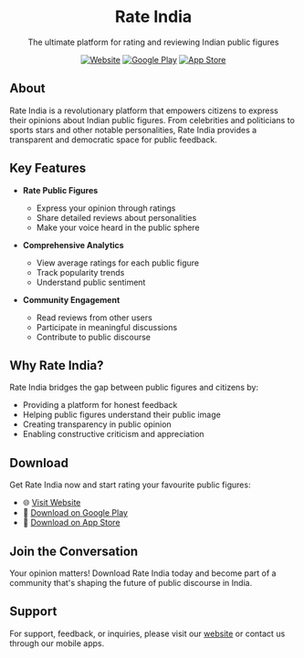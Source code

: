 <h1 align="center">Rate India</h1>

<p align="center">
  The ultimate platform for rating and reviewing Indian public figures
</p>

<p align="center">
  <a href="https://www.rateindia.in/"><img src="https://img.shields.io/badge/Website-Rate%20India-blue" alt="Website"></a>
  <a href="https://play.google.com/store/apps/details?id=com.androjlk.rateindia"><img src="https://img.shields.io/badge/Google%20Play-Download-green" alt="Google Play"></a>
  <a href="https://apps.apple.com/in/app/rate-india/id6504734648"><img src="https://img.shields.io/badge/App%20Store-Download-black" alt="App Store"></a>
</p>

## About

Rate India is a revolutionary platform that empowers citizens to express their opinions about Indian public figures. From celebrities and politicians to sports stars and other notable personalities, Rate India provides a transparent and democratic space for public feedback.

## Key Features

- **Rate Public Figures**

  - Express your opinion through ratings
  - Share detailed reviews about personalities
  - Make your voice heard in the public sphere

- **Comprehensive Analytics**

  - View average ratings for each public figure
  - Track popularity trends
  - Understand public sentiment

- **Community Engagement**
  - Read reviews from other users
  - Participate in meaningful discussions
  - Contribute to public discourse

## Why Rate India?

Rate India bridges the gap between public figures and citizens by:

- Providing a platform for honest feedback
- Helping public figures understand their public image
- Creating transparency in public opinion
- Enabling constructive criticism and appreciation

## Download

Get Rate India now and start rating your favourite public figures:

- 🌐 [Visit Website](https://www.rateindia.in/)
- 📱 [Download on Google Play](https://play.google.com/store/apps/details?id=com.androjlk.rateindia)
- 🍎 [Download on App Store](https://apps.apple.com/in/app/rate-india/id6504734648)

## Join the Conversation

Your opinion matters! Download Rate India today and become part of a community that's shaping the future of public discourse in India.

## Support

For support, feedback, or inquiries, please visit our [website](https://www.rateindia.in/) or contact us through our mobile apps.
